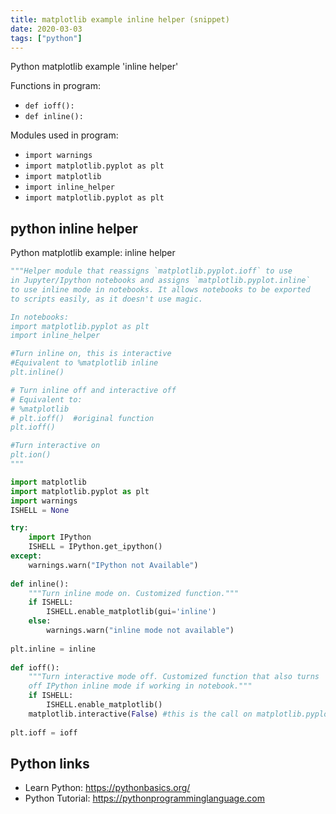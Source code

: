 ```yaml
---
title: matplotlib example inline helper (snippet)
date: 2020-03-03
tags: ["python"]
---
```

Python matplotlib example 'inline helper'

Functions in program: 
* `def ioff():`
* `def inline():`

Modules used in program: 
* `import warnings`
* `import matplotlib.pyplot as plt`
* `import matplotlib`
* `import inline_helper`
* `import matplotlib.pyplot as plt`

## python inline helper

Python matplotlib example: inline helper

```python
"""Helper module that reassigns `matplotlib.pyplot.ioff` to use
in Jupyter/Ipython notebooks and assigns `matplotlib.pyplot.inline`
to use inline mode in notebooks. It allows notebooks to be exported
to scripts easily, as it doesn't use magic.

In notebooks:
import matplotlib.pyplot as plt
import inline_helper

#Turn inline on, this is interactive
#Equivalent to %matplotlib inline
plt.inline()

# Turn inline off and interactive off
# Equivalent to:
# %matplotlib
# plt.ioff()  #original function
plt.ioff()

#Turn interactive on
plt.ion()
"""

import matplotlib
import matplotlib.pyplot as plt
import warnings
ISHELL = None

try:
    import IPython
    ISHELL = IPython.get_ipython()
except:
    warnings.warn("IPython not Available")
    
def inline():
    """Turn inline mode on. Customized function."""
    if ISHELL:
        ISHELL.enable_matplotlib(gui='inline')
    else:
        warnings.warn("inline mode not available")
        
plt.inline = inline
    
def ioff():
    """Turn interactive mode off. Customized function that also turns
    off IPython inline mode if working in notebook."""
    if ISHELL:
        ISHELL.enable_matplotlib()
    matplotlib.interactive(False) #this is the call on matplotlib.pyplot
    
plt.ioff = ioff


```

## Python links

- Learn Python: https://pythonbasics.org/
- Python Tutorial: https://pythonprogramminglanguage.com
